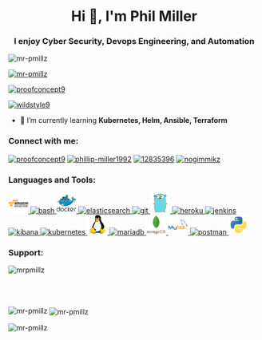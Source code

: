 <h1 align="center">Hi 👋, I'm Phil Miller</h1>
<h3 align="center">I enjoy Cyber Security, Devops Engineering, and Automation</h3>

<p align="left"> <img src="https://komarev.com/ghpvc/?username=mr-pmillz&label=Profile%20views&color=0e75b6&style=flat" alt="mr-pmillz" /> </p>

<p align="left"> <a href="https://github.com/ryo-ma/github-profile-trophy"><img src="https://github-profile-trophy.vercel.app/?username=mr-pmillz" alt="mr-pmillz" /></a> </p>

<p align="left"> 
  <a href="https://twitter.com/proofconcept9" target="_blank"><img src="https://img.shields.io/twitter/follow/proofconcept9?logo=twitter&style=for-the-badge" alt="proofconcept9" />
  </a> 
</p>

<p align="left"> <a href="https://www.hackthebox.eu/profile/92891" target="_blank"><img src="https://www.hackthebox.eu/badge/image/92891" alt="wildstyle9" /></a> </p>


- 🌱 I’m currently learning **Kubernetes, Helm, Ansible, Terraform**

<h3 align="left">Connect with me:</h3>
<p align="left">
<a href="https://twitter.com/proofconcept9" target="_blank"><img align="center" src="https://raw.githubusercontent.com/rahuldkjain/github-profile-readme-generator/master/src/images/icons/Social/twitter.svg" alt="proofconcept9" height="30" width="40" /></a>
<a href="https://linkedin.com/in/phillip-miller1992" target="_blank"><img align="center" src="https://raw.githubusercontent.com/rahuldkjain/github-profile-readme-generator/master/src/images/icons/Social/linked-in-alt.svg" alt="phillip-miller1992" height="30" width="40" /></a>
<a href="https://stackoverflow.com/users/12835396" target="_blank"><img align="center" src="https://raw.githubusercontent.com/rahuldkjain/github-profile-readme-generator/master/src/images/icons/Social/stack-overflow.svg" alt="12835396" height="30" width="40" /></a>
<a href="https://instagram.com/nogimmikz" target="_blank"><img align="center" src="https://raw.githubusercontent.com/rahuldkjain/github-profile-readme-generator/master/src/images/icons/Social/instagram.svg" alt="nogimmikz" height="30" width="40" /></a>
</p>

<h3 align="left">Languages and Tools:</h3>
<p align="left"> <a href="https://aws.amazon.com" target="_blank"> <img src="https://raw.githubusercontent.com/devicons/devicon/master/icons/amazonwebservices/amazonwebservices-original-wordmark.svg" alt="aws" width="40" height="40"/> </a> <a href="https://www.gnu.org/software/bash/" target="_blank"> <img src="https://www.vectorlogo.zone/logos/gnu_bash/gnu_bash-icon.svg" alt="bash" width="40" height="40"/> </a> <a href="https://www.docker.com/" target="_blank"> <img src="https://raw.githubusercontent.com/devicons/devicon/master/icons/docker/docker-original-wordmark.svg" alt="docker" width="40" height="40"/> </a> <a href="https://www.elastic.co" target="_blank"> <img src="https://www.vectorlogo.zone/logos/elastic/elastic-icon.svg" alt="elasticsearch" width="40" height="40"/> </a> <a href="https://git-scm.com/" target="_blank"> <img src="https://www.vectorlogo.zone/logos/git-scm/git-scm-icon.svg" alt="git" width="40" height="40"/> </a> <a href="https://golang.org" target="_blank"> <img src="https://raw.githubusercontent.com/devicons/devicon/master/icons/go/go-original.svg" alt="go" width="40" height="40"/> </a> <a href="https://heroku.com" target="_blank"> <img src="https://www.vectorlogo.zone/logos/heroku/heroku-icon.svg" alt="heroku" width="40" height="40"/> </a> <a href="https://www.jenkins.io" target="_blank"> <img src="https://www.vectorlogo.zone/logos/jenkins/jenkins-icon.svg" alt="jenkins" width="40" height="40"/> </a> <a href="https://www.elastic.co/kibana" target="_blank"> <img src="https://www.vectorlogo.zone/logos/elasticco_kibana/elasticco_kibana-icon.svg" alt="kibana" width="40" height="40"/> </a> <a href="https://kubernetes.io" target="_blank"> <img src="https://www.vectorlogo.zone/logos/kubernetes/kubernetes-icon.svg" alt="kubernetes" width="40" height="40"/> </a> <a href="https://www.linux.org/" target="_blank"> <img src="https://raw.githubusercontent.com/devicons/devicon/master/icons/linux/linux-original.svg" alt="linux" width="40" height="40"/> </a> <a href="https://mariadb.org/" target="_blank"> <img src="https://www.vectorlogo.zone/logos/mariadb/mariadb-icon.svg" alt="mariadb" width="40" height="40"/> </a> <a href="https://www.mongodb.com/" target="_blank"> <img src="https://raw.githubusercontent.com/devicons/devicon/master/icons/mongodb/mongodb-original-wordmark.svg" alt="mongodb" width="40" height="40"/> </a> <a href="https://www.mysql.com/" target="_blank"> <img src="https://raw.githubusercontent.com/devicons/devicon/master/icons/mysql/mysql-original-wordmark.svg" alt="mysql" width="40" height="40"/> </a> <a href="https://postman.com" target="_blank"> <img src="https://www.vectorlogo.zone/logos/getpostman/getpostman-icon.svg" alt="postman" width="40" height="40"/> </a> <a href="https://www.python.org" target="_blank"> <img src="https://raw.githubusercontent.com/devicons/devicon/master/icons/python/python-original.svg" alt="python" width="40" height="40"/> </a> </p>

<h3 align="left">Support:</h3>
<p><a href="https://www.buymeacoffee.com/mrpmillz"> <img align="left" src="https://cdn.buymeacoffee.com/buttons/v2/default-yellow.png" height="50" width="210" alt="mrpmillz" /></a></p><br><br>
<br></br>

<p><img align="left" src="https://github-readme-stats.vercel.app/api/top-langs?username=mr-pmillz&show_icons=true&locale=en&layout=compact" alt="mr-pmillz" /></p>

<p>&nbsp;<img align="center" src="https://github-readme-stats.vercel.app/api?username=mr-pmillz&show_icons=true&locale=en" alt="mr-pmillz" /></p>

<p><img align="center" src="https://github-readme-streak-stats.herokuapp.com/?user=mr-pmillz&" alt="mr-pmillz" /></p>

